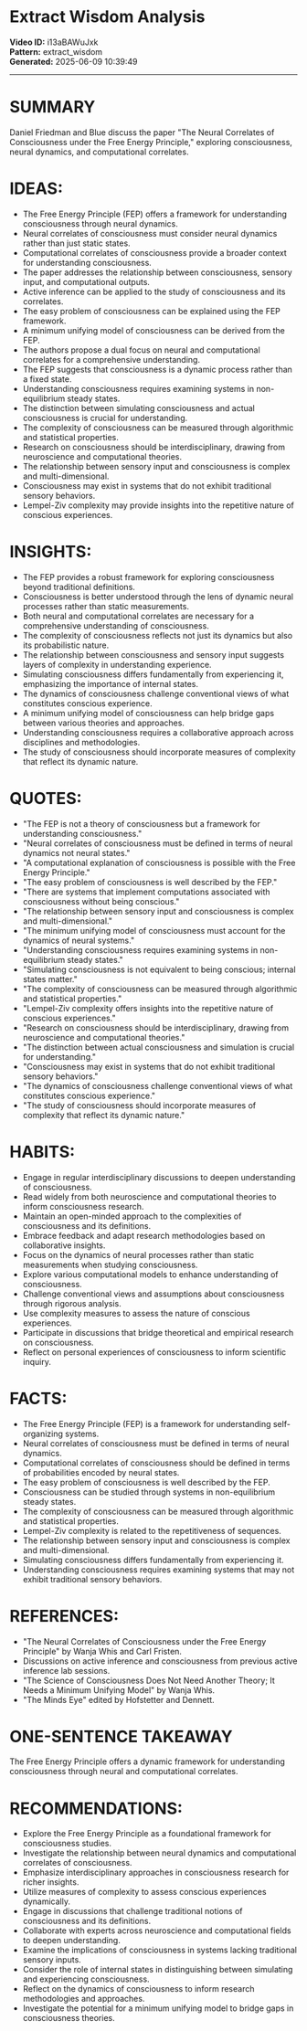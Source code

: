 # Extract Wisdom Analysis

**Video ID:** i13aBAWuJxk  
**Pattern:** extract_wisdom  
**Generated:** 2025-06-09 10:39:49  

---

# SUMMARY
Daniel Friedman and Blue discuss the paper "The Neural Correlates of Consciousness under the Free Energy Principle," exploring consciousness, neural dynamics, and computational correlates.

# IDEAS:
- The Free Energy Principle (FEP) offers a framework for understanding consciousness through neural dynamics.
- Neural correlates of consciousness must consider neural dynamics rather than just static states.
- Computational correlates of consciousness provide a broader context for understanding consciousness.
- The paper addresses the relationship between consciousness, sensory input, and computational outputs.
- Active inference can be applied to the study of consciousness and its correlates.
- The easy problem of consciousness can be explained using the FEP framework.
- A minimum unifying model of consciousness can be derived from the FEP.
- The authors propose a dual focus on neural and computational correlates for a comprehensive understanding.
- The FEP suggests that consciousness is a dynamic process rather than a fixed state.
- Understanding consciousness requires examining systems in non-equilibrium steady states.
- The distinction between simulating consciousness and actual consciousness is crucial for understanding.
- The complexity of consciousness can be measured through algorithmic and statistical properties.
- Research on consciousness should be interdisciplinary, drawing from neuroscience and computational theories.
- The relationship between sensory input and consciousness is complex and multi-dimensional.
- Consciousness may exist in systems that do not exhibit traditional sensory behaviors.
- Lempel-Ziv complexity may provide insights into the repetitive nature of conscious experiences.

# INSIGHTS:
- The FEP provides a robust framework for exploring consciousness beyond traditional definitions.
- Consciousness is better understood through the lens of dynamic neural processes rather than static measurements.
- Both neural and computational correlates are necessary for a comprehensive understanding of consciousness.
- The complexity of consciousness reflects not just its dynamics but also its probabilistic nature.
- The relationship between consciousness and sensory input suggests layers of complexity in understanding experience.
- Simulating consciousness differs fundamentally from experiencing it, emphasizing the importance of internal states.
- The dynamics of consciousness challenge conventional views of what constitutes conscious experience.
- A minimum unifying model of consciousness can help bridge gaps between various theories and approaches.
- Understanding consciousness requires a collaborative approach across disciplines and methodologies.
- The study of consciousness should incorporate measures of complexity that reflect its dynamic nature.

# QUOTES:
- "The FEP is not a theory of consciousness but a framework for understanding consciousness."
- "Neural correlates of consciousness must be defined in terms of neural dynamics not neural states."
- "A computational explanation of consciousness is possible with the Free Energy Principle."
- "The easy problem of consciousness is well described by the FEP."
- "There are systems that implement computations associated with consciousness without being conscious."
- "The relationship between sensory input and consciousness is complex and multi-dimensional."
- "The minimum unifying model of consciousness must account for the dynamics of neural systems."
- "Understanding consciousness requires examining systems in non-equilibrium steady states."
- "Simulating consciousness is not equivalent to being conscious; internal states matter."
- "The complexity of consciousness can be measured through algorithmic and statistical properties."
- "Lempel-Ziv complexity offers insights into the repetitive nature of conscious experiences."
- "Research on consciousness should be interdisciplinary, drawing from neuroscience and computational theories."
- "The distinction between actual consciousness and simulation is crucial for understanding."
- "Consciousness may exist in systems that do not exhibit traditional sensory behaviors."
- "The dynamics of consciousness challenge conventional views of what constitutes conscious experience."
- "The study of consciousness should incorporate measures of complexity that reflect its dynamic nature."

# HABITS:
- Engage in regular interdisciplinary discussions to deepen understanding of consciousness.
- Read widely from both neuroscience and computational theories to inform consciousness research.
- Maintain an open-minded approach to the complexities of consciousness and its definitions.
- Embrace feedback and adapt research methodologies based on collaborative insights.
- Focus on the dynamics of neural processes rather than static measurements when studying consciousness.
- Explore various computational models to enhance understanding of consciousness.
- Challenge conventional views and assumptions about consciousness through rigorous analysis.
- Use complexity measures to assess the nature of conscious experiences.
- Participate in discussions that bridge theoretical and empirical research on consciousness.
- Reflect on personal experiences of consciousness to inform scientific inquiry.

# FACTS:
- The Free Energy Principle (FEP) is a framework for understanding self-organizing systems.
- Neural correlates of consciousness must be defined in terms of neural dynamics.
- Computational correlates of consciousness should be defined in terms of probabilities encoded by neural states.
- The easy problem of consciousness is well described by the FEP.
- Consciousness can be studied through systems in non-equilibrium steady states.
- The complexity of consciousness can be measured through algorithmic and statistical properties.
- Lempel-Ziv complexity is related to the repetitiveness of sequences.
- The relationship between sensory input and consciousness is complex and multi-dimensional.
- Simulating consciousness differs fundamentally from experiencing it.
- Understanding consciousness requires examining systems that may not exhibit traditional sensory behaviors.

# REFERENCES:
- "The Neural Correlates of Consciousness under the Free Energy Principle" by Wanja Whis and Carl Fristen.
- Discussions on active inference and consciousness from previous active inference lab sessions.
- "The Science of Consciousness Does Not Need Another Theory; It Needs a Minimum Unifying Model" by Wanja Whis.
- "The Minds Eye" edited by Hofstetter and Dennett.

# ONE-SENTENCE TAKEAWAY
The Free Energy Principle offers a dynamic framework for understanding consciousness through neural and computational correlates.

# RECOMMENDATIONS:
- Explore the Free Energy Principle as a foundational framework for consciousness studies.
- Investigate the relationship between neural dynamics and computational correlates of consciousness.
- Emphasize interdisciplinary approaches in consciousness research for richer insights.
- Utilize measures of complexity to assess conscious experiences dynamically.
- Engage in discussions that challenge traditional notions of consciousness and its definitions.
- Collaborate with experts across neuroscience and computational fields to deepen understanding.
- Examine the implications of consciousness in systems lacking traditional sensory inputs.
- Consider the role of internal states in distinguishing between simulating and experiencing consciousness.
- Reflect on the dynamics of consciousness to inform research methodologies and approaches.
- Investigate the potential for a minimum unifying model to bridge gaps in consciousness theories.